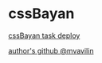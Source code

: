 # cssBayan

[cssBayan task deploy](https://mvavilin.github.io/cssBayan/cssBayan/)

[author's github @mvavilin](https://github.com/mvavilin)
